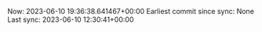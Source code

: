 Now: 2023-06-10 19:36:38.641467+00:00 Earliest commit since sync: None Last sync: 2023-06-10 12:30:41+00:00
